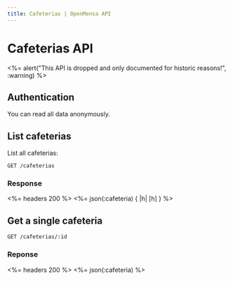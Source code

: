 ```yaml
---
title: Cafeterias | OpenMensa API
---
```


# Cafeterias API

<%= alert("This API is dropped and only documented for historic reasons!", :warning) %>

## Authentication

You can read all data anonymously.

## List cafeterias

List all cafeterias:

	GET /cafeterias

### Response

<%= headers 200 %>
<%= json(:cafeteria) { |h| [h] } %>

## Get a single cafeteria

	GET /cafeterias/:id

### Reponse

<%= headers 200 %>
<%= json(:cafeteria) %>
